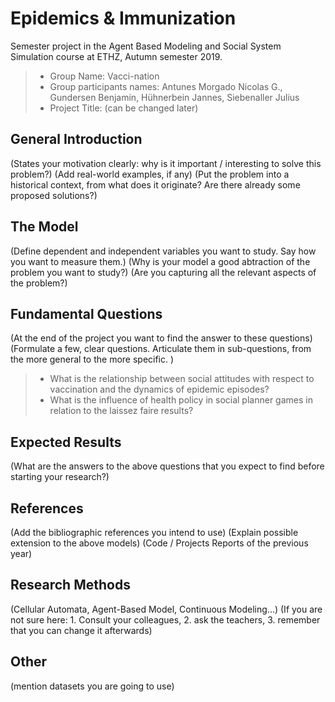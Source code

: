 # Epidemics &amp; Immunization

Semester project in the Agent Based Modeling and Social System Simulation course at ETHZ, Autumn semester 2019.

> * Group Name: Vacci-nation
> * Group participants names: Antunes Morgado Nicolas G., Gundersen Benjamin, Hühnerbein Jannes, Siebenaller Julius
> * Project Title: (can be changed later)

## General Introduction

(States your motivation clearly: why is it important / interesting to solve this problem?)
(Add real-world examples, if any)
(Put the problem into a historical context, from what does it originate? Are there already some proposed solutions?)

## The Model

(Define dependent and independent variables you want to study. Say how you want to measure them.) (Why is your model a good abtraction of the problem you want to study?) (Are you capturing all the relevant aspects of the problem?)


## Fundamental Questions

(At the end of the project you want to find the answer to these questions)
(Formulate a few, clear questions. Articulate them in sub-questions, from the more general to the more specific. )

> * What is the relationship between social attitudes with respect to vaccination and the dynamics of epidemic episodes?
> * What is the influence of health policy in social planner games in relation to the laissez faire results?

## Expected Results

(What are the answers to the above questions that you expect to find before starting your research?)


## References 

(Add the bibliographic references you intend to use)
(Explain possible extension to the above models)
(Code / Projects Reports of the previous year)


## Research Methods

(Cellular Automata, Agent-Based Model, Continuous Modeling...) (If you are not sure here: 1. Consult your colleagues, 2. ask the teachers, 3. remember that you can change it afterwards)


## Other

(mention datasets you are going to use)
